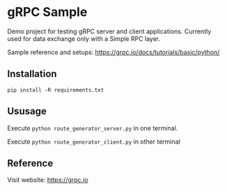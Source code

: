 # gRPC Sample

Demo project for testing gRPC server and client applications. Currently used for data exchange only with a Simple RPC layer.

Sample reference and setups:
https://grpc.io/docs/tutorials/basic/python/

## Installation
`pip install -R requirements.txt`

## Ususage
Execute `python route_generator_server.py` in one terminal.

Execute `python route_generator_client.py` in other terminal

## Reference
Visit website: https://grpc.io
